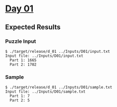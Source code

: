 # [Day 01](https://adventofcode.com/2021/day/1)

## Expected Results

### Puzzle Input

```console
$ ./target/release/d_01 ../Inputs/D01/input.txt
Input file: ../Inputs/D01/input.txt
  Part 1: 1665
  Part 2: 1702
```

### Sample

```console
$ ./target/release/d_01 ../Inputs/D01/sample.txt
Input file: ../Inputs/D01/sample.txt
  Part 1: 7
  Part 2: 5
```

